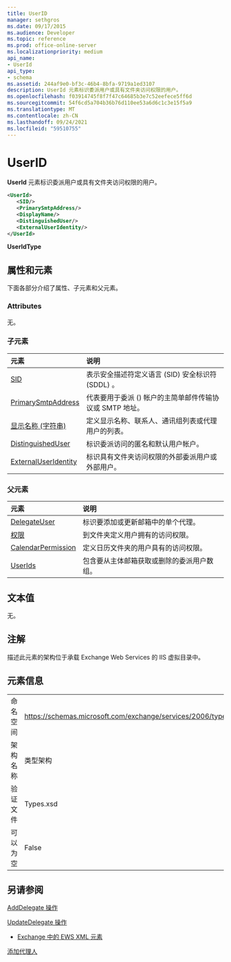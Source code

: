 ```yaml
---
title: UserID
manager: sethgros
ms.date: 09/17/2015
ms.audience: Developer
ms.topic: reference
ms.prod: office-online-server
ms.localizationpriority: medium
api_name:
- UserId
api_type:
- schema
ms.assetid: 244af9e0-bf3c-46b4-8bfa-9719a1ed3107
description: UserId 元素标识委派用户或具有文件夹访问权限的用户。
ms.openlocfilehash: f03914745f8f7f47c64685b3e7c52eefece5ff6d
ms.sourcegitcommit: 54f6cd5a704b36b76d110ee53a6d6c1c3e15f5a9
ms.translationtype: MT
ms.contentlocale: zh-CN
ms.lasthandoff: 09/24/2021
ms.locfileid: "59510755"
---
```

# <a name="userid"></a>UserID

**UserId** 元素标识委派用户或具有文件夹访问权限的用户。 
  
```xml
<UserId>
   <SID/>
   <PrimarySmtpAddress/>
   <DisplayName/>
   <DistinguishedUser/>
   <ExternalUserIdentity/>
</UserId>
```

 **UserIdType**
## <a name="attributes-and-elements"></a>属性和元素

下面各部分介绍了属性、子元素和父元素。
  
### <a name="attributes"></a>Attributes

无。
  
### <a name="child-elements"></a>子元素

|**元素**|**说明**|
|:-----|:-----|
|[SID](sid.md) <br/> |表示安全描述符定义语言 (SID) 安全标识符 (SDDL) 。  <br/> |
|[PrimarySmtpAddress](primarysmtpaddress.md) <br/> |代表要用于委派 () 帐户的主简单邮件传输协议或 SMTP 地址。  <br/> |
|[显示名称 (字符串)](displayname-string.md) <br/> |定义显示名称、联系人、通讯组列表或代理用户的列表。  <br/> |
|[DistinguishedUser](distinguisheduser.md) <br/> |标识委派访问的匿名和默认用户帐户。  <br/> |
|[ExternalUserIdentity](externaluseridentity.md) <br/> |标识具有文件夹访问权限的外部委派用户或外部用户。  <br/> |
   
### <a name="parent-elements"></a>父元素

|**元素**|**说明**|
|:-----|:-----|
|[DelegateUser](delegateuser.md) <br/> |标识要添加或更新邮箱中的单个代理。  <br/> |
|[权限](permission.md) <br/> |到文件夹定义用户拥有的访问权限。  <br/> |
|[CalendarPermission](calendarpermission.md) <br/> |定义日历文件夹的用户具有的访问权限。  <br/> |
|[UserIds](userids.md) <br/> |包含要从主体邮箱获取或删除的委派用户数组。  <br/> |
   
## <a name="text-value"></a>文本值

无。
  
## <a name="remarks"></a>注解

描述此元素的架构位于承载 Exchange Web Services 的 IIS 虚拟目录中。
  
## <a name="element-information"></a>元素信息

|||
|:-----|:-----|
|命名空间  <br/> |https://schemas.microsoft.com/exchange/services/2006/types  <br/> |
|架构名称  <br/> |类型架构  <br/> |
|验证文件  <br/> |Types.xsd  <br/> |
|可以为空  <br/> |False  <br/> |
   
## <a name="see-also"></a>另请参阅



[AddDelegate 操作](adddelegate-operation.md)
  
[UpdateDelegate 操作](updatedelegate-operation.md)


- [Exchange 中的 EWS XML 元素](ews-xml-elements-in-exchange.md)


[添加代理人](https://msdn.microsoft.com/library/3a744150-66a3-4a13-9433-793603ba5038%28Office.15%29.aspx)

